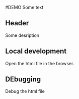 #DEMO
Some text 

## Header
Some desription 

## Local development
Open the html file in the browser.

## DEbugging
Debug the html file
